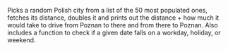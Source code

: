 Picks a random Polish city from a list of the 50 most populated ones, fetches its distance, doubles it and prints out the distance + how much it would take to drive from Poznan to there and from there to Poznan. Also includes a function to check if a given date falls on a workday, holiday, or weekend.
